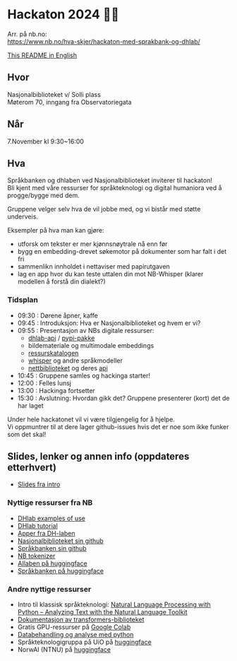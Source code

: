 # Hackaton 2024 👨‍💻️

Arr. på nb.no:  
https://www.nb.no/hva-skjer/hackaton-med-sprakbank-og-dhlab/  


[This README in English](README_eng.md) 

## Hvor
Nasjonalbiblioteket v/ Solli plass  
Møterom 70, inngang fra Observatoriegata 

## Når 
7.November kl 9:30~16:00 

## Hva 
Språkbanken og dhlaben ved Nasjonalbiblioteket inviterer til hackaton!  
Bli kjent med våre ressurser for språkteknologi og digital humaniora ved å progge/bygge med dem.  

Gruppene velger selv hva de vil jobbe med, og vi bistår med støtte underveis.

Eksempler på hva man kan gjøre:
- utforsk om tekster er mer kjønnsnøytrale nå enn før
- bygg en embedding-drevet søkemotor på dokumenter som har falt i det fri
- sammenlikn innholdet i nettaviser med papirutgaven
- lag en app hvor du kan teste uttalen din mot NB-Whisper (klarer modellen å forstå din dialekt?)


### Tidsplan
- 09:30 : Dørene åpner, kaffe
- 09:45 : Introduksjon: Hva er Nasjonalbiblioteket og hvem er vi?
- 09:55 : Presentasjon av NBs digitale ressurser:
  - [dhlab-api](https://api.nb.no/dhlab/) / [pypi-pakke](https://pypi.org/project/dhlab/)
  - bildemateriale og multimodale embeddings 
  - [ressurskatalogen](https://www.nb.no/sprakbanken/ressurskatalog/)
  - [whisper](https://huggingface.co/collections/NbAiLab/nb-whisper-65cb8322877f943912afcd9f) og andre språkmodeller
  - [nettbiblioteket](https://www.nb.no/search) og deres [api](https://api.nb.no/)
- 10:45 : Gruppene samles og hackinga starter!
- 12:00 : Felles lunsj
- 13:00 : Hackinga fortsetter
- 15:30 : Avslutning: Hvordan gikk det? Gruppene presenterer (kort) det de har laget

Under hele hackatonet vil vi være tilgjengelig for å hjelpe.  
Vi oppmuntrer til at dere lager github-issues hvis det er noe som ikke funker som det skal! 

## Slides, lenker og annen info (oppdateres etterhvert)
- [Slides fra intro](tbd)

### Nyttige ressurser fra NB
- [DHlab examples of use](https://nationallibraryofnorway.github.io/DHLAB/docs_example_use.html)
- [DHlab tutorial](https://nationallibraryofnorway.github.io/digital_tekstanalyse/tutorial.html)
- [Apper fra DH-laben](https://www.nb.no/dh-lab/apper/)
- [Nasjonalbiblioteket sin github](https://github.com/NationalLibraryOfNorway)
- [Språkbanken sin github](https://github.com/Sprakbanken)
- [NB tokenizer](https://pypi.org/project/nb_tokenizer/)
- [AIlaben på huggingface](https://huggingface.co/NbAiLab)
- [Språkbanken på huggingface](https://huggingface.co/Sprakbanken)

### Andre nyttige ressurser
- Intro til klassisk språkteknologi: [Natural Language Processing with Python – Analyzing Text with the Natural Language Toolkit](https://www.nltk.org/book/)
- [Dokumentasjon av transformers-biblioteket](https://huggingface.co/docs/transformers/index)
- Gratis GPU-ressurser på [Google Colab](https://colab.research.google.com/)
- [Databehandling og analyse med python](https://mich123prem.github.io/python4abm/intro.html)
- Språkteknologigruppa på UiO på [huggingface](https://huggingface.co/ltg)
- NorwAI (NTNU) på [huggingface](https://huggingface.co/NorwAI)
  
